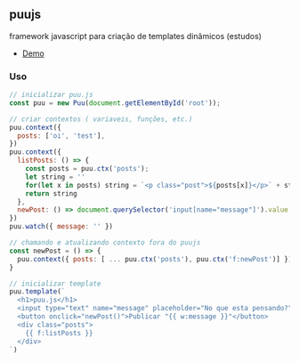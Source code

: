 ## puujs

framework javascript para criação de templates dinâmicos (estudos)

- [Demo](https://iazzetta.github.io/puu.js/example.html)


### Uso

```javascript
// inicializar puu.js
const puu = new Puu(document.getElementById('root'));

// criar contextos ( variaveis, funções, etc.)
puu.context({
  posts: ['oi', 'test'],
})
puu.context({
  listPosts: () => {
    const posts = puu.ctx('posts');
    let string = ''
    for(let x in posts) string = `<p class="post">${posts[x]}</p>` + string
    return string
  },
  newPost: () => document.querySelector('input[name="message"]').value
})
puu.watch({ message: '' })

// chamando e atualizando contexto fora do puujs
const newPost = () => {
  puu.context({ posts: [ ... puu.ctx('posts'), puu.ctx('f:newPost')] })
}

// inicializar template
puu.template(`
  <h1>puu.js</h1>
  <input type="text" name="message" placeholder="No que esta pensando?" puu-watch="message" value="{{ w:message }}">
  <button onclick="newPost()">Publicar "{{ w:message }}"</button>
  <div class="posts">
    {{ f:listPosts }}
  </div>
`)
```
